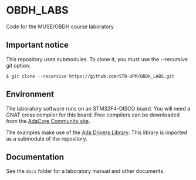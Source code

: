 # OBDH_LABS
Code for the MUSE/OBDH course laboratory

## Important notice

This repository uses submodules. To clone it, you must use the --recursive git option:

```
$ git clone --recursive https://github.com/STR-UPM/OBDH_LABS.git
```

## Environment

The laboratory software runs on an STM32F4-DISCO board. You will need a GNAT cross compiler for this board. Free compilers can be downloaded from the [AdaCore Community site](https://www.adacore.com/community).

The examples make use of the [Ada Drivers Library](https://github.com/AdaCore/Ada_Drivers_Library). This library is imported as a submodule of the repository.

## Documentation

See the `docs` folder for a laboratory manual and other documents. 